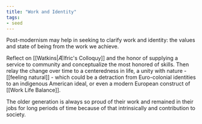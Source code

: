 ```yaml
---
title: "Work and Identity"
tags: 
- seed
---
```


Post-modernism may help in seeking to clarify work and identity: the values and state of being from the work we achieve. 

Reflect on [[Watkins|Ælfric's Colloquy]] and the honor of supplying a service to community and conceptualize the most honored of skills. Then relay the change over time to a centeredness in life, a unity with nature - [[feeling natural]] - which could be a detraction from Euro-colonial identities to an indigenous American ideal, or even a modern European construct of [[Work Life Balance]]. 

The older generation is always so proud of their work and remained in their jobs for long periods of time because of that intrinsically and contribution to society.  

